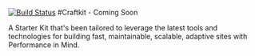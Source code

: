 [![Build Status](https://travis-ci.org/johngerome/craftkit.svg?branch=master)](https://travis-ci.org/johngerome/craftkit)
#Craftkit - Coming Soon

A Starter Kit that's been tailored to leverage the latest tools and technologies for building fast, maintainable, scalable, adaptive sites with Performance in Mind.

